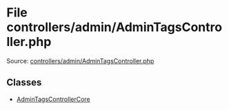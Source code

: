 File controllers/admin/AdminTagsController.php
=========

Source: [controllers/admin/AdminTagsController.php](https://github.com/PrestaShop/PrestaShop/blob/1.5.4.1/controllers/admin/AdminTagsController.php)


Classes
-------

* [AdminTagsControllerCore](class.AdminTagsControllerCore.md)

